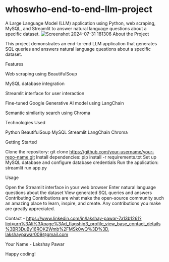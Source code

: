 # whoswho-end-to-end-llm-project
A Large Language Model (LLM) application using Python, web scraping, MySQL, and Streamlit to answer natural language questions about a specific dataset.
![Screenshot 2024-07-31 181306](https://github.com/user-attachments/assets/6479abfc-9168-49d5-8f17-8dc90be0d639)
About the Project

This project demonstrates an end-to-end LLM application that generates SQL queries and answers natural language questions about a specific dataset.

Features

Web scraping using BeautifulSoup

MySQL database integration

Streamlit interface for user interaction

Fine-tuned Google Generative AI model using LangChain

Semantic similarity search using Chroma

Technologies Used

Python
BeautifulSoup
MySQL
Streamlit
LangChain
Chroma

Getting Started

Clone the repository: git clone https://github.com/your-username/your-repo-name.git
Install dependencies: pip install -r requirements.txt
Set up MySQL database and configure database credentials
Run the application: streamlit run app.py

Usage

Open the Streamlit interface in your web browser
Enter natural language questions about the dataset
View generated SQL queries and answers
Contributing
Contributions are what make the open-source community such an amazing place to learn, inspire, and create. Any contributions you make are greatly appreciated.

Contact - https://www.linkedin.com/in/lakshay-pawar-7a13b1261?lipi=urn%3Ali%3Apage%3Ad_flagship3_profile_view_base_contact_details%3BR3DuBy16ROK2Wmb%2FMSk0wQ%3D%3D, lakshaypawar009@gmail.com

Your Name - Lakshay Pawar

Happy coding!
